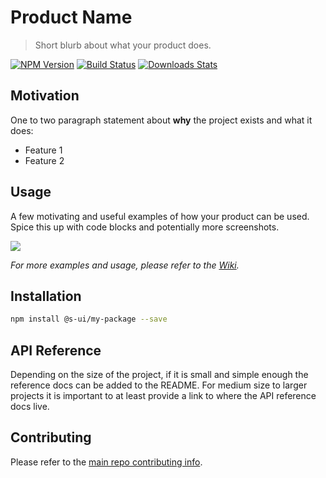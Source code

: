 # Product Name
> Short blurb about what your product does.

[![NPM Version][npm-image]][npm-url]
[![Build Status][travis-image]][travis-url]
[![Downloads Stats][npm-downloads]][npm-url]

## Motivation

One to two paragraph statement about  **why** the project exists and what it does:
* Feature 1
* Feature 2


## Usage

A few motivating and useful examples of how your product can be used. Spice this up with code blocks and potentially more screenshots.

![](http://pic.qqtn.com/file/2013/2014-11/20141124101150.jpg)

_For more examples and usage, please refer to the [Wiki][wiki]._


## Installation

```sh
npm install @s-ui/my-package --save
```

## API Reference

Depending on the size of the project, if it is small and simple enough the reference docs can be added to the README. For medium size to larger projects it is important to at least provide a link to where the API reference docs live.

## Contributing

Please refer to the [main repo contributing info](https://github.com/SUI-Components/sui/blob/master/CONTRIBUTING.md).


<!-- Markdown link & img dfn's -->
[npm-image]: https://img.shields.io/npm/v/datadog-metrics.svg?style=flat-square
[npm-url]: https://npmjs.org/package/datadog-metrics
[npm-downloads]: https://img.shields.io/npm/dm/datadog-metrics.svg?style=flat-square
[travis-image]: https://img.shields.io/travis/dbader/node-datadog-metrics/master.svg?style=flat-square
[travis-url]: https://travis-ci.org/dbader/node-datadog-metrics
[wiki]: https://github.com/yourname/yourproject/wiki

